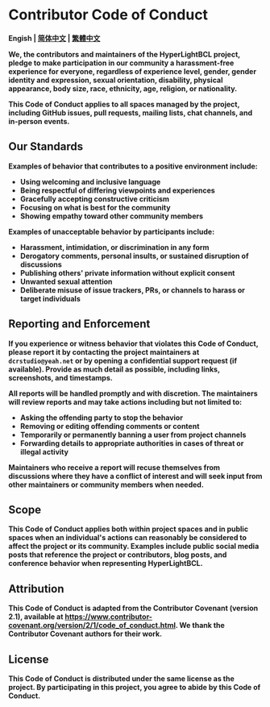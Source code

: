 # Contributor Code of Conduct

<b>Engish | <a href="https://github.com/DCR-Studio/HyperLightBCL/blob/main/docs/CODE_OF_CONDUCT_zh_hans.md">简体中文</a> | <a href="https://github.com/DCR-Studio/HyperLightBCL/blob/main/docs/CODE_OF_CONDUCT_zh_hant.md">繁體中文</a>
</p>

We, the contributors and maintainers of the HyperLightBCL project, pledge to make participation in our community a harassment-free experience for everyone, regardless of experience level, gender, gender identity and expression, sexual orientation, disability, physical appearance, body size, race, ethnicity, age, religion, or nationality.

This Code of Conduct applies to all spaces managed by the project, including GitHub issues, pull requests, mailing lists, chat channels, and in-person events.

## Our Standards

Examples of behavior that contributes to a positive environment include:

- Using welcoming and inclusive language
- Being respectful of differing viewpoints and experiences
- Gracefully accepting constructive criticism
- Focusing on what is best for the community
- Showing empathy toward other community members

Examples of unacceptable behavior by participants include:

- Harassment, intimidation, or discrimination in any form
- Derogatory comments, personal insults, or sustained disruption of discussions
- Publishing others' private information without explicit consent
- Unwanted sexual attention
- Deliberate misuse of issue trackers, PRs, or channels to harass or target individuals

## Reporting and Enforcement

If you experience or witness behavior that violates this Code of Conduct, please report it by contacting the project maintainers at `dcrstudio@yeah.net` or by opening a confidential support request (if available). Provide as much detail as possible, including links, screenshots, and timestamps.

All reports will be handled promptly and with discretion. The maintainers will review reports and may take actions including but not limited to:

- Asking the offending party to stop the behavior
- Removing or editing offending comments or content
- Temporarily or permanently banning a user from project channels
- Forwarding details to appropriate authorities in cases of threat or illegal activity

Maintainers who receive a report will recuse themselves from discussions where they have a conflict of interest and will seek input from other maintainers or community members when needed.

## Scope

This Code of Conduct applies both within project spaces and in public spaces when an individual's actions can reasonably be considered to affect the project or its community. Examples include public social media posts that reference the project or contributors, blog posts, and conference behavior when representing HyperLightBCL.

## Attribution

This Code of Conduct is adapted from the Contributor Covenant (version 2.1), available at https://www.contributor-covenant.org/version/2/1/code_of_conduct.html. We thank the Contributor Covenant authors for their work.

## License

This Code of Conduct is distributed under the same license as the project. By participating in this project, you agree to abide by this Code of Conduct.